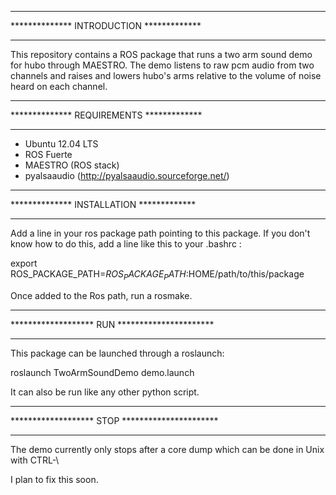 ****************************************************
**************       INTRODUCTION      *************
****************************************************

This repository contains a ROS package that runs a two arm sound demo for hubo through MAESTRO. The demo listens to raw pcm audio from two channels and raises and lowers hubo's arms relative to the volume of noise heard on each channel. 

****************************************************
**************       REQUIREMENTS      *************
****************************************************

- Ubuntu 12.04 LTS
- ROS Fuerte
- MAESTRO (ROS stack)
- pyalsaaudio (http://pyalsaaudio.sourceforge.net/)

****************************************************
**************       INSTALLATION      *************
****************************************************
Add a line in your ros package path pointing to this package. If you don't know how to do this,
add a line like this to your .bashrc :

export ROS_PACKAGE_PATH=$ROS_PACKAGE_PATH:$HOME/path/to/this/package 

Once added to the Ros path, run a rosmake.

****************************************************
*******************    RUN    **********************
****************************************************

This package can be launched through a roslaunch:

roslaunch TwoArmSoundDemo demo.launch

It can also be run like any other python script. 

****************************************************
*******************    STOP   **********************
****************************************************

The demo currently only stops after a core dump which can be done in Unix with CTRL-\

I plan to fix this soon. 



